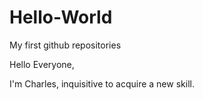 # Hello-World
My first github repositories

Hello Everyone,

I'm Charles, inquisitive to acquire a new skill. 

